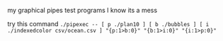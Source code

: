 my graphical pipes test programs
I know its a mess


try this command
`./pipexec -- [ p ./plan10 ] [ b ./bubbles ] [ i ./indexedcolor csv/ocean.csv ] "{p:1>b:0}" "{b:1>i:0}" "{i:1>p:0}"`